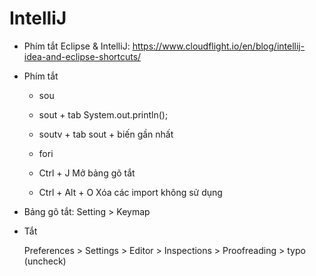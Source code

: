 # IntelliJ

- Phím tắt Eclipse & IntelliJ: https://www.cloudflight.io/en/blog/intellij-idea-and-eclipse-shortcuts/

- Phím tắt
    
	+ sou
    
	+ sout  + tab             System.out.println();
    
	+ soutv + tab             sout + biến gần nhất
    
	+ fori
    
	+ Ctrl + J                Mở bảng gõ tắt
    
	+ Ctrl + Alt + O          Xóa các import không sử dụng

- Bảng gõ tắt: Setting > Keymap

- Tắt

	Preferences > Settings > Editor > Inspections > Proofreading > typo (uncheck)

